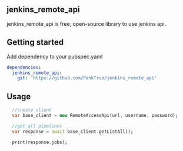 ## jenkins_remote_api

jenkins_remote_api is free, open-source library to use jenkins api.


## Getting started

Add dependency to your pubspec.yaml

```yaml
dependencies:
  jenkins_remote_api: 
    git: 'https://github.com/PankTrue/jenkins_remote_api'
```

## Usage

```dart
  //create client
  var base_client = new RemoteAccessApi(url, username, password);

  //get all pipelines 
  var response = await base_client.getListAll();

  print(response.jobs);
```
